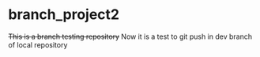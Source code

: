 # branch_project2
~~This is a branch testing repository~~
Now it is a test to git push in dev branch of local repository 
